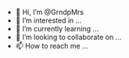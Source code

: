 - 👋 Hi, I’m @GrndpMrs
- 👀 I’m interested in ...
- 🌱 I’m currently learning ...
- 💞️ I’m looking to collaborate on ...
- 📫 How to reach me ...

<!---
GrndpMrs/GrndpMrs is a ✨ special ✨ repository because its `README.md` (this file) appears on your GitHub profile.
You can click the Preview link to take a look at your changes.
--->
